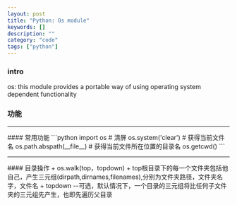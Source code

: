 ```yaml
---
layout: post
title: "Python: Os module"
keywords: []
description: ""
category: "code"
tags: ["python"]
---
```


### intro
os: this module provides a portable way of using operating system dependent
functionality
### 功能
<hr />
#### 常用功能
```python
import os
# 清屏
os.system('clear')
# 获得当前文件名
os.path.abspath(__file__)
# 获得当前文件所在位置的目录名
os.getcwd()         
```
<hr />
#### 目录操作
+ os.walk(top，topdown)
+ top根目录下的每一个文件夹包括他自己，产生三元组(dirpath,dirnames,filenames),分别为文件夹路径，文件夹名字，文件名
+ topdown --可选，默认情况下，一个目录的三元组将比任何子文件夹的三元组先产生，也即先遍历父目录
